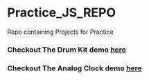 # Practice_JS_REPO
Repo containing Projects for Practice

### Checkout The Drum Kit demo [here](https://swapnil-trivedi.github.io/JS_DRUMKIT/)

### Checkout The Analog Clock demo [here](https://swapnil-trivedi.github.io/ANALOG_CLOCK/)